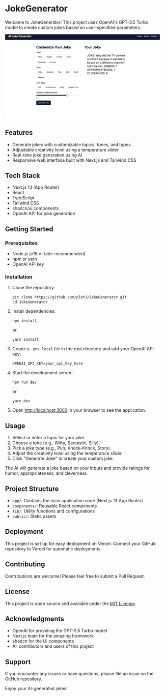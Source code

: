 # JokeGenerator

Welcome to JokeGenerator! This project uses OpenAI's GPT-3.5 Turbo model to create custom jokes based on user-specified parameters.

![JokeGenerator Interface](https://github.com/plotJ/JokeGenerator/raw/main/jokegenerator.png)

## Features

- Generate jokes with customizable topics, tones, and types
- Adjustable creativity level using a temperature slider
- Real-time joke generation using AI
- Responsive web interface built with Next.js and Tailwind CSS

## Tech Stack

- Next.js 13 (App Router)
- React
- TypeScript
- Tailwind CSS
- shadcn/ui components
- OpenAI API for joke generation

## Getting Started

### Prerequisites

- Node.js (v18 or later recommended)
- npm or yarn
- OpenAI API key

### Installation

1. Clone the repository:
   ```
   git clone https://github.com/plotJ/JokeGenerator.git
   cd JokeGenerator
   ```

2. Install dependencies:
   ```
   npm install
   ```
   or
   ```
   yarn install
   ```

3. Create a `.env.local` file in the root directory and add your OpenAI API key:
   ```
   OPENAI_API_KEY=your_api_key_here
   ```

4. Start the development server:
   ```
   npm run dev
   ```
   or
   ```
   yarn dev
   ```

5. Open [http://localhost:3000](http://localhost:3000) in your browser to see the application.

## Usage

1. Select or enter a topic for your joke.
2. Choose a tone (e.g., Witty, Sarcastic, Silly).
3. Pick a joke type (e.g., Pun, Knock-Knock, Story).
4. Adjust the creativity level using the temperature slider.
5. Click "Generate Joke" to create your custom joke.

The AI will generate a joke based on your inputs and provide ratings for humor, appropriateness, and cleverness.

## Project Structure

- `app/`: Contains the main application code (Next.js 13 App Router)
- `components/`: Reusable React components
- `lib/`: Utility functions and configurations
- `public/`: Static assets

## Deployment

This project is set up for easy deployment on Vercel. Connect your GitHub repository to Vercel for automatic deployments.

## Contributing

Contributions are welcome! Please feel free to submit a Pull Request.

## License

This project is open source and available under the [MIT License](LICENSE).

## Acknowledgments

- OpenAI for providing the GPT-3.5 Turbo model
- Next.js team for the amazing framework
- shadcn for the UI components
- All contributors and users of this project

## Support

If you encounter any issues or have questions, please file an issue on the GitHub repository.

Enjoy your AI-generated jokes!
